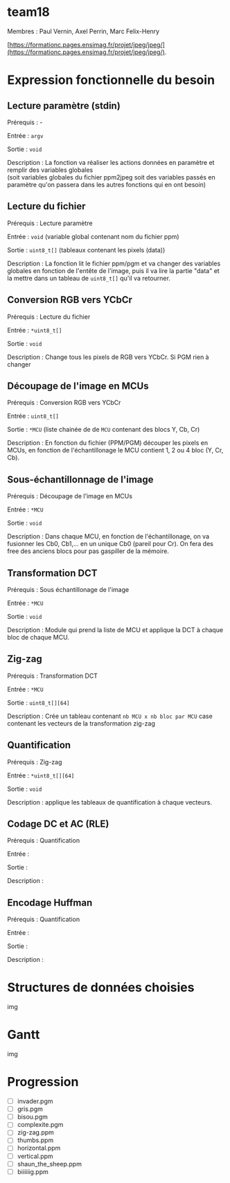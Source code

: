 # team18

Membres : Paul Vernin, Axel Perrin, Marc Felix-Henry

[https://formationc.pages.ensimag.fr/projet/jpeg/jpeg/](https://formationc.pages.ensimag.fr/projet/jpeg/jpeg/).

# Expression fonctionnelle du besoin

## Lecture paramètre (stdin)

Prérequis : -

Entrée : `argv`

Sortie : `void`

Description : La fonction va réaliser les actions données en paramètre et remplir des variables globales\
(soit variables globales du fichier ppm2jpeg soit des variables passés en paramètre qu'on passera dans les autres fonctions qui en ont besoin)

## Lecture du fichier

Prérequis : Lecture paramètre

Entrée : `void` (variable global contenant nom du fichier ppm)

Sortie : `uint8_t[]` (tableaux contenant les pixels (data))

Description : La fonction lit le fichier ppm/pgm et va changer des variables globales en fonction de l'entête de l'image,  puis  il va lire la partie "data" et la mettre  dans un  tableau de `uint8_t[]` qu'il va retourner.

## Conversion RGB vers YCbCr

Prérequis : Lecture du fichier

Entrée : `*uint8_t[]`

Sortie : `void`

Description : Change  tous les pixels de RGB vers YCbCr. Si PGM rien à changer

## Découpage de l'image en MCUs

Prérequis : Conversion RGB vers YCbCr

Entrée : `uint8_t[]`

Sortie : `*MCU` (liste chainée de de `MCU` contenant des blocs Y, Cb, Cr)

Description : En fonction du fichier (PPM/PGM) découper les pixels en MCUs, en fonction de l'échantillonage le MCU contient 1, 2 ou 4 bloc (Y, Cr, Cb).

## Sous-échantillonnage de l'image

Prérequis : Découpage de l'image en MCUs

Entrée : `*MCU`

Sortie : `void`

Description : Dans chaque MCU, en  fonction  de l'échantillonage,  on va fusionner les Cb0, Cb1,... en un  unique Cb0 (pareil pour Cr). On fera  des free des anciens blocs pour pas gaspiller de la mémoire.

## Transformation DCT

Prérequis : Sous échantillonage de l'image

Entrée : `*MCU`

Sortie : `void`

Description : Module qui prend la liste de MCU et applique la DCT à chaque bloc de chaque MCU.

## Zig-zag

Prérequis : Transformation DCT

Entrée : `*MCU`

Sortie : `uint8_t[][64]`

Description : Crée un tableau contenant `nb MCU x nb bloc par MCU` case contenant les vecteurs de la transformation zig-zag

## Quantification

Prérequis : Zig-zag

Entrée : `*uint8_t[][64]`

Sortie : `void`

Description : applique les tableaux de quantification à chaque vecteurs.

## Codage DC et AC (RLE)

Prérequis : Quantification

Entrée : 

Sortie :

Description : 

## Encodage Huffman

Prérequis : Quantification

Entrée : 

Sortie :

Description : 

# Structures de données choisies

img

# Gantt

img

# Progression

- [ ] invader.pgm
- [ ] gris.pgm
- [ ] bisou.pgm
- [ ] complexite.pgm
- [ ] zig-zag.ppm
- [ ] thumbs.ppm
- [ ] horizontal.ppm
- [ ] vertical.ppm
- [ ] shaun_the_sheep.ppm
- [ ] biiiiiig.ppm
